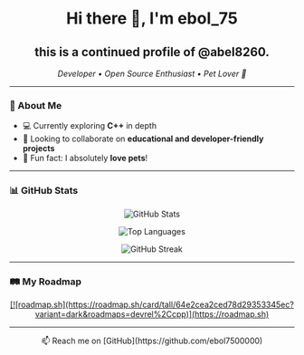 <!-- Open Graph Image -->
<meta property="og:image" content="https://i.ibb.co/jR33T0w/abel8260-og-img.png" />

<h1 align="center">Hi there 👋, I'm ebol_75</h1>
<h2 align="center">this is a continued profile of @abel8260.</h2>
<p align="center">
  <em>Developer • Open Source Enthusiast • Pet Lover 🐾</em>
</p>

---

### 🌱 About Me

- 💻 Currently exploring **C++** in depth  
- 🤝 Looking to collaborate on **educational and developer-friendly projects**  
- 🐶 Fun fact: I absolutely **love pets**!  

---

### 📊 GitHub Stats

<p align="center">
  <img src="https://github-readme-stats.vercel.app/api?username=ebol7500000&theme=blue-green&show_icons=true&hide_border=true" alt="GitHub Stats"/>
</p>

<p align="center">
  <img src="https://github-readme-stats.vercel.app/api/top-langs/?username=ebol7500000&theme=blue-green&layout=compact&hide_border=true" alt="Top Languages"/>
</p>

<p align="center">
  <img src="https://github-readme-streak-stats.herokuapp.com/?user=ebol7500000&theme=calm&hide_border=true" alt="GitHub Streak"/>
</p>

---

### 🛤️ My Roadmap

<p align="center">
  <a href="https://roadmap.sh">
    [![roadmap.sh](https://roadmap.sh/card/tall/64e2cea2ced78d29353345ec?variant=dark&roadmaps=devrel%2Ccpp)](https://roadmap.sh)
  </a>
</p>

---

<!-- Optionally add contact links or portfolio -->
<p align="center">
  📫 Reach me on [GitHub](https://github.com/ebol7500000)
</p>

